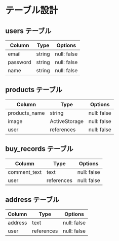 # テーブル設計

## users テーブル

| Column   | Type   | Options     |
| -------- | ------ | ----------- |
| email    | string | null: false |
|password  | string | null: false |
| name     | string | null: false |




## products テーブル

| Column          | Type        | Options     |
| -------------   | ------------| ----------- |
| products_name   | string      | null: false |
| image           |ActiveStorage| null: false |
| user            |references   | null: false |



## buy_records テーブル

| Column          | Type       | Options     |
| --------------- | ---------- | ------------|
| comment_text    | text       | null: false |
| user            | references | null: false |



## address テーブル

| Column          | Type       | Options     |
| --------------- | ---------- | ------------|
| address         | text       | null: false |
| user            | references | null: false | 
